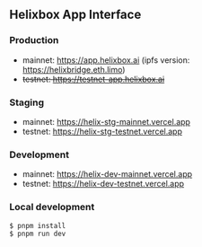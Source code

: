 ## Helixbox App Interface

### Production

- mainnet: https://app.helixbox.ai (ipfs version: https://helixbridge.eth.limo)
- ~~testnet: https://testnet-app.helixbox.ai~~

### Staging

- mainnet: https://helix-stg-mainnet.vercel.app
- testnet: https://helix-stg-testnet.vercel.app

### Development

- mainnet: https://helix-dev-mainnet.vercel.app
- testnet: https://helix-dev-testnet.vercel.app

### Local development

```shell
$ pnpm install
$ pnpm run dev
```
